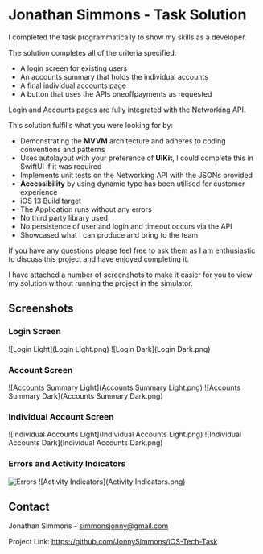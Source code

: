 
#  Jonathan Simmons - Task Solution

I completed the task programmatically to show my skills as a developer.

The solution completes all of the criteria specified:
- A login screen for existing users
- An accounts summary that holds the individual accounts
- A final individual accounts page
- A button that uses the APIs oneoffpayments as requested

Login and Accounts pages are fully integrated with the Networking API.

This solution fulfills what you were looking for by:
- Demonstrating the **MVVM** architecture and adheres to coding conventions and patterns
- Uses autolayout with your preference of **UIKit**, I could complete this in SwiftUI if it was required
- Implements unit tests on the Networking API with the JSONs provided
- **Accessibility** by using dynamic type has been utilised for customer experience
- iOS 13 Build target
- The Application runs without any errors
- No third party library used
- No persistence of user and login and timeout occurs via the API
- Showcased what I can produce and bring to the team

If you have any questions please feel free to ask them as I am enthusiastic to discuss this project and have enjoyed completing it.


I have attached a number of screenshots to make it easier for you to view my solution without running the project in the simulator.


## Screenshots

### Login Screen

![Login Light](Login Light.png)
![Login Dark](Login Dark.png)

### Account Screen

![Accounts Summary Light](Accounts Summary Light.png)
![Accounts Summary Dark](Accounts Summary Dark.png)

### Individual Account Screen

![Individual Accounts Light](Individual Accounts Light.png)
![Individual Accounts Dark](Individual Accounts Dark.png)

### Errors and Activity Indicators

![Errors](Errors.png)
![Activity Indicators](Activity Indicators.png)


## Contact

Jonathan Simmons - simmonsjonny@gmail.com

Project Link: https://github.com/JonnySimmons/iOS-Tech-Task



